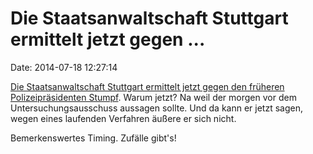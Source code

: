 Die Staatsanwaltschaft Stuttgart ermittelt jetzt gegen \...
===========================================================

Date: 2014-07-18 12:27:14

[Die Staatsanwaltschaft Stuttgart ermittelt jetzt gegen den früheren
Polizeipräsidenten
Stumpf](http://www.stuttgarter-zeitung.de/inhalt.schwarzer-donnerstag-ermittlungen-gegen-stumpf.04d6c975-d27f-4503-987d-eefbff2fd976.html).
Warum jetzt? Na weil der morgen vor dem Untersuchungsausschuss aussagen
sollte. Und da kann er jetzt sagen, wegen eines laufenden Verfahren
äußere er sich nicht.

Bemerkenswertes Timing. Zufälle gibt\'s!
